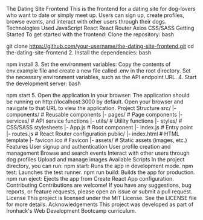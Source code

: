 The Dating Site Frontend
This is the frontend for a dating site for dog-lovers who want to date or simply meet up. Users can sign up, create profiles, browse events, and interact with other users through their dogs.
Technologies Used
JavaScript
React
React Router
Axios
CSS/SASS
Getting Started
To get started with the frontend:
Clone the repository:
bash

git clone https://github.com/your-username/the-dating-site-frontend.git
cd the-dating-site-frontend 2. Install the dependencies:
bash

npm install 3. Set the environment variables:
Copy the contents of env.example file and create a new file called .env in the root directory. Set the necessary environment variables, such as the API endpoint URL. 4. Start the development server:
bash

npm start 5. Open the application in your browser:
The application should be running on http://localhost:3000 by default. Open your browser and navigate to that URL to view the application.
Project Structure
src/
|- components/ # Reusable components
|- pages/ # Page components
|- services/ # API service functions
|- utils/ # Utility functions
|- styles/ # CSS/SASS stylesheets
|- App.js # Root component
|- index.js # Entry point
|- routes.js # React Router configuration
public/
|- index.html # HTML template
|- favicon.ico # Favicon
|- assets/ # Static assets (images, etc.)
Features
User signup and authentication
User profile creation and management
Browse and search events
Interact with other users through dog profiles
Upload and manage images
Available Scripts
In the project directory, you can run:
npm start: Runs the app in development mode.
npm test: Launches the test runner.
npm run build: Builds the app for production.
npm run eject: Ejects the app from Create React App configuration.
Contributing
Contributions are welcome! If you have any suggestions, bug reports, or feature requests, please open an issue or submit a pull request.
License
This project is licensed under the MIT License. See the LICENSE file for more details.
Acknowledgements
This project was developed as part of Ironhack's Web Development Bootcamp curriculum.
